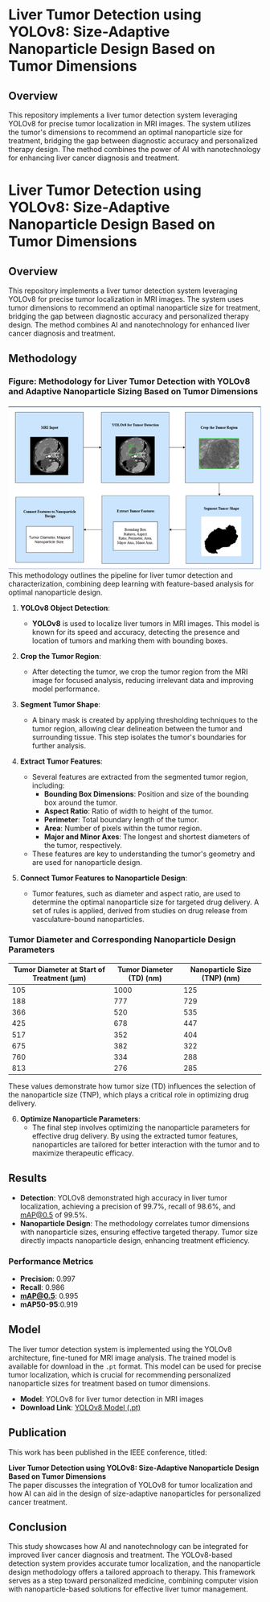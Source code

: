 # Liver Tumor Detection using YOLOv8: Size-Adaptive Nanoparticle Design Based on Tumor Dimensions

## Overview
This repository implements a liver tumor detection system leveraging YOLOv8 for precise tumor localization in MRI images. The system utilizes the tumor's dimensions to recommend an optimal nanoparticle size for treatment, bridging the gap between diagnostic accuracy and personalized therapy design. The method combines the power of AI with nanotechnology for enhancing liver cancer diagnosis and treatment.

# Liver Tumor Detection using YOLOv8: Size-Adaptive Nanoparticle Design Based on Tumor Dimensions

## Overview
This repository implements a liver tumor detection system leveraging YOLOv8 for precise tumor localization in MRI images. The system uses tumor dimensions to recommend an optimal nanoparticle size for treatment, bridging the gap between diagnostic accuracy and personalized therapy design. The method combines AI and nanotechnology for enhanced liver cancer diagnosis and treatment.

## Methodology

### **Figure: Methodology for Liver Tumor Detection with YOLOv8 and Adaptive Nanoparticle Sizing Based on Tumor Dimensions**

![Methodology Diagram](https://github.com/Rehab-Alsaidi/LNV/blob/main/LNV_Methodology.png)
This methodology outlines the pipeline for liver tumor detection and characterization, combining deep learning with feature-based analysis for optimal nanoparticle design.

1. **YOLOv8 Object Detection**:
   - **YOLOv8** is used to localize liver tumors in MRI images. This model is known for its speed and accuracy, detecting the presence and location of tumors and marking them with bounding boxes.

2. **Crop the Tumor Region**:
   - After detecting the tumor, we crop the tumor region from the MRI image for focused analysis, reducing irrelevant data and improving model performance.

3. **Segment Tumor Shape**:
   - A binary mask is created by applying thresholding techniques to the tumor region, allowing clear delineation between the tumor and surrounding tissue. This step isolates the tumor's boundaries for further analysis.

4. **Extract Tumor Features**:
   - Several features are extracted from the segmented tumor region, including:
     - **Bounding Box Dimensions**: Position and size of the bounding box around the tumor.
     - **Aspect Ratio**: Ratio of width to height of the tumor.
     - **Perimeter**: Total boundary length of the tumor.
     - **Area**: Number of pixels within the tumor region.
     - **Major and Minor Axes**: The longest and shortest diameters of the tumor, respectively.
   - These features are key to understanding the tumor's geometry and are used for nanoparticle design.

5. **Connect Tumor Features to Nanoparticle Design**:
   - Tumor features, such as diameter and aspect ratio, are used to determine the optimal nanoparticle size for targeted drug delivery. A set of rules is applied, derived from studies on drug release from vasculature-bound nanoparticles.

### **Tumor Diameter and Corresponding Nanoparticle Design Parameters**

| Tumor Diameter at Start of Treatment (µm) | Tumor Diameter (TD) (nm) | Nanoparticle Size (TNP) (nm) |
|-----------------------------------------|-------------------------|------------------------------|
| 105                                     | 1000                    | 125                          |
| 188                                     | 777                     | 729                          |
| 366                                     | 520                     | 535                          |
| 425                                     | 678                     | 447                          |
| 517                                     | 352                     | 404                          |
| 675                                     | 382                     | 322                          |
| 760                                     | 334                     | 288                          |
| 813                                     | 276                     | 285                          |

These values demonstrate how tumor size (TD) influences the selection of the nanoparticle size (TNP), which plays a critical role in optimizing drug delivery.

6. **Optimize Nanoparticle Parameters**:
   - The final step involves optimizing the nanoparticle parameters for effective drug delivery. By using the extracted tumor features, nanoparticles are tailored for better interaction with the tumor and to maximize therapeutic efficacy.

## Results
- **Detection**: YOLOv8 demonstrated high accuracy in liver tumor localization, achieving a precision of 99.7%, recall of 98.6%, and mAP@0.5 of 99.5%.
- **Nanoparticle Design**: The methodology correlates tumor dimensions with nanoparticle sizes, ensuring effective targeted therapy. Tumor size directly impacts nanoparticle design, enhancing treatment efficiency.

### Performance Metrics
- **Precision**: 0.997
- **Recall**: 0.986
- **mAP@0.5**: 0.995
- **mAP50-95**:0.919

## Model

The liver tumor detection system is implemented using the YOLOv8 architecture, fine-tuned for MRI image analysis. The trained model is available for download in the `.pt` format. This model can be used for precise tumor localization, which is crucial for recommending personalized nanoparticle sizes for treatment based on tumor dimensions.

- **Model**: YOLOv8 for liver tumor detection in MRI images
- **Download Link**: [YOLOv8 Model (.pt)](https://github.com/Rehab-Alsaidi/LNV/blob/main/LNV_model.pt)

## Publication

This work has been published in the IEEE conference, titled:

**Liver Tumor Detection using YOLOv8: Size-Adaptive Nanoparticle Design Based on Tumor Dimensions**  
The paper discusses the integration of YOLOv8 for tumor localization and how AI can aid in the design of size-adaptive nanoparticles for personalized cancer treatment.


## Conclusion
This study showcases how AI and nanotechnology can be integrated for improved liver cancer diagnosis and treatment. The YOLOv8-based detection system provides accurate tumor localization, and the nanoparticle design methodology offers a tailored approach to therapy. This framework serves as a step toward personalized medicine, combining computer vision with nanoparticle-based solutions for effective liver tumor management.

